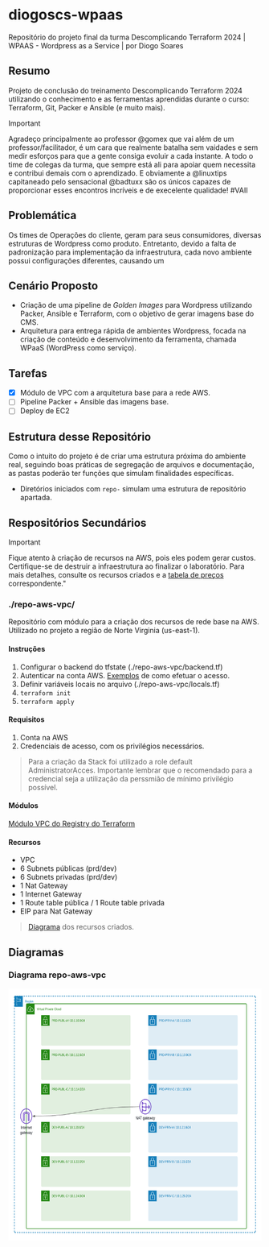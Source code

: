 # diogoscs-wpaas
Repositório do projeto final da turma Descomplicando Terraform 2024 | WPAAS - Wordpress as a Service | por Diogo Soares


## Resumo

Projeto de conclusão do treinamento Descomplicando Terraform 2024 utilizando o conhecimento e as ferramentas aprendidas durante o curso: Terraform, Git, Packer e Ansible (e muito mais).

> [!IMPORTANT]
> Agradeço principalmente ao professor @gomex que vai além de um professor/facilitador, é um cara que realmente batalha sem vaidades e sem medir esforços para que a gente consiga evoluir a cada instante. A todo o time de colegas da turma, que sempre está ali para apoiar quem necessita e contribui demais com o aprendizado. E obviamente a @linuxtips capitaneado pelo sensacional @badtuxx são os únicos capazes de proporcionar esses encontros incríveis e de execelente qualidade! #VAII 

## Problemática
Os times de Operações do cliente, geram para seus consumidores, diversas estruturas de Wordpress como produto. Entretanto, devido a falta de padronização para implementação da infraestrutura, cada novo ambiente possui configurações diferentes, causando um

## Cenário Proposto
- Criação de uma pipeline de *Golden Images* para Wordpress utilizando Packer, Ansible e Terraform, com o objetivo de gerar imagens base do CMS.
- Arquitetura para entrega rápida de ambientes Wordpress, focada na criação de conteúdo e desenvolvimento da ferramenta, chamada WPaaS (WordPress como serviço).

## Tarefas
- [x] Módulo de VPC com a arquitetura base para a rede AWS.
- [ ] Pipeline Packer + Ansible das imagens base.
- [ ] Deploy de EC2

## Estrutura desse Repositório
Como o intuito do projeto é de criar uma estrutura próxima do ambiente real, seguindo boas práticas de segregação de arquivos e documentação, as pastas poderão ter funções que simulam finalidades específicas.
- Diretórios iniciados com `repo-` simulam uma estrutura de repositório apartada.

## Respositórios Secundários
> [!IMPORTANT]
> Fique atento à criação de recursos na AWS, pois eles podem gerar custos. Certifique-se de destruir a infraestrutura ao finalizar o laboratório. Para mais detalhes, consulte os recursos criados e a [tabela de preços](https://aws.amazon.com/pt/pricing/?aws-products-pricing.sort-by=item.additionalFields.productNameLowercase&aws-products-pricing.sort-order=asc&awsf.Free%20Tier%20Type=*all&awsf.tech-category=*all) correspondente."

### ./repo-aws-vpc/
Repositório com módulo para a criação dos recursos de rede base na AWS. Utilizado no projeto a região de Norte Virginia (us-east-1).

#### Instruções
1. Configurar o backend do tfstate (./repo-aws-vpc/backend.tf)
2. Autenticar na conta AWS. [Exemplos](https://registry.terraform.io/providers/hashicorp/aws/latest/docs#authentication-and-configuration) de como efetuar o acesso.
3. Definir variáveis locais no arquivo (./repo-aws-vpc/locals.tf)
4. ``terraform init``
5. ``terraform apply``

#### Requisitos
1. Conta na AWS
2. Credenciais de acesso, com os privilégios necessários.
> Para a criação da Stack foi utilizado a role default AdministratorAcces. Importante lembrar que o recomendado para a credencial seja a utilização da perssmião de mínimo privilégio possível. 

#### Módulos
[Módulo VPC do Registry do Terraform](https://registry.terraform.io/modules/terraform-aws-modules/vpc/aws/latest)

#### Recursos
- VPC
- 6 Subnets públicas (prd/dev)
- 6 Subnets privadas (prd/dev)
- 1 Nat Gateway
- 1 Internet Gateway
- 1 Route table pública / 1 Route table privada
- EIP para Nat Gateway

> [Diagrama](#diagrama-repo-aws-vpc) dos recursos criados.



## Diagramas
### Diagrama repo-aws-vpc
<img src="./doc_images/wpaas_vpc.png" alt="VM vs Docker" width="640" height="500">
